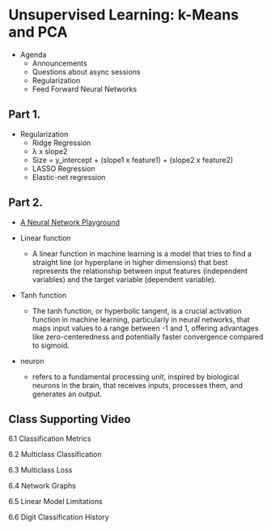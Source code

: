 # Unsupervised Learning: k-Means and PCA

* Agenda
  - Announcements
  - Questions about async sessions
  - Regularization
  - Feed Forward Neural Networks

## Part 1.

* Regularization
  - Ridge Regression
  - λ x slope2
  - Size = y_intercept + (slope1 x feature1) + (slope2 x feature2)
  - LASSO Regression
  - Elastic-net regression

## Part 2.

* [A Neural Network Playground](https://playground.tensorflow.org/#activation=tanh&batchSize=10&dataset=circle&regDataset=reg-plane&learningRate=0.03&regularizationRate=0&noise=0&networkShape=5,4&seed=0.56015&showTestData=false&discretize=false&percTrainData=50&x=true&y=true&xTimesY=true&xSquared=true&ySquared=true&cosX=false&sinX=true&cosY=false&sinY=true&collectStats=false&problem=classification&initZero=false&hideText=false)

* Linear function
  - A linear function in machine learning is a model that tries to find a straight line (or hyperplane in higher dimensions) that best represents the relationship between input features (independent variables) and the target variable (dependent variable). 

* Tanh function
  - The tanh function, or hyperbolic tangent, is a crucial activation function in machine learning, particularly in neural networks, that maps input values to a range between -1 and 1, offering advantages like zero-centeredness and potentially faster convergence compared to sigmoid.

* neuron
  - refers to a fundamental processing unit, inspired by biological neurons in the brain, that receives inputs, processes them, and generates an output. 

## Class Supporting Video

6.1 Classification Metrics

6.2 Multiclass Classification

6.3 Multiclass Loss

6.4 Network Graphs

6.5 Linear Model Limitations

6.6 Digit Classification History

